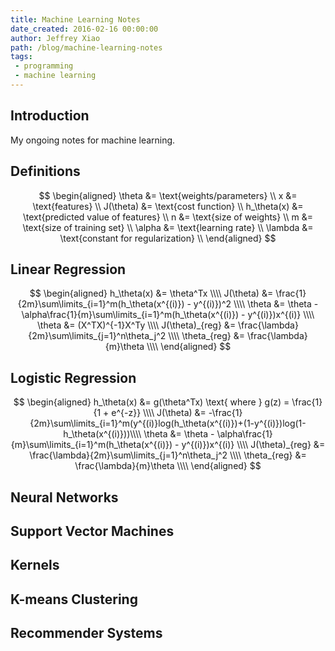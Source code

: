 ```yaml
---
title: Machine Learning Notes
date_created: 2016-02-16 00:00:00
author: Jeffrey Xiao
path: /blog/machine-learning-notes
tags:
 - programming
 - machine learning
---
```


## Introduction

My ongoing notes for machine learning.

## Definitions

$$
\begin{aligned}
  \theta      &= \text{weights/parameters}            \\
  x           &= \text{features}                      \\
  J(\theta)   &= \text{cost function}                 \\
  h_\theta(x) &= \text{predicted value of features}   \\
  n           &= \text{size of weights}               \\
  m           &= \text{size of training set}          \\
  \alpha      &= \text{learning rate}                 \\
  \lambda     &= \text{constant for regularization}   \\
\end{aligned}
$$

## Linear Regression

$$
\begin{aligned}
  h_\theta(x)     &= \theta^Tx                                                                         \\\\
  J(\theta)       &= \frac{1}{2m}\sum\limits_{i=1}^m(h_\theta(x^{(i)}) - y^{(i)})^2                    \\\\
  \theta          &= \theta - \alpha\frac{1}{m}\sum\limits_{i=1}^m(h_\theta(x^{(i)}) - y^{(i)})x^{(i)} \\\\
  \theta          &= (X^TX)^{-1}X^Ty                                                                   \\\\
  J(\theta)_{reg} &= \frac{\lambda}{2m}\sum\limits_{j=1}^n\theta_j^2                                   \\\\
  \theta_{reg}    &= \frac{\lambda}{m}\theta                                                           \\\\
\end{aligned}
$$

## Logistic Regression

$$
\begin{aligned}
  h_\theta(x)     &= g(\theta^Tx) \text{ where } g(z) = \frac{1}{1 + e^{-z}}                                          \\\\
  J(\theta)       &= -\frac{1}{2m}\sum\limits_{i=1}^m(y^{(i)}log(h_\theta(x^{(i)})+(1-y^{(i)})log(1-h_\theta(x^{(i)}))\\\\
  \theta          &= \theta - \alpha\frac{1}{m}\sum\limits_{i=1}^m(h_\theta(x^{(i)}) - y^{(i)})x^{(i)}                \\\\
  J(\theta)_{reg} &= \frac{\lambda}{2m}\sum\limits_{j=1}^n\theta_j^2                                                  \\\\
  \theta_{reg}    &= \frac{\lambda}{m}\theta                                                                          \\\\
\end{aligned}
$$

## Neural Networks

## Support Vector Machines

## Kernels

## K-means Clustering

## Recommender Systems
